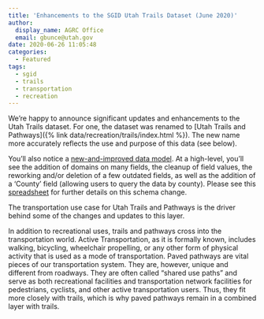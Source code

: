 ```yaml
---
title: 'Enhancements to the SGID Utah Trails Dataset (June 2020)'
author:
  display_name: AGRC Office
  email: gbunce@utah.gov
date: 2020-06-26 11:05:48
categories:
  - Featured
tags:
  - sgid
  - trails
  - transportation
  - recreation
---
```


We’re happy to announce significant updates and enhancements to the Utah Trails dataset. For one, the dataset was renamed to [Utah Trails and Pathways]({% link data/recreation/trails/index.html %}). The new name more accurately reflects the use and purpose of this data (see below).

You’ll also notice a [new-and-improved data model](https://docs.google.com/spreadsheets/d/1ArawJ_8LLmbPWSQjG6YmovcjBnc0S9Md0gviBJudu78/edit?usp=sharing). At a high-level, you’ll see the addition of domains on many fields, the cleanup of field values, the reworking and/or deletion of a few outdated fields, as well as the addition of a ‘County’ field (allowing users to query the data by county). Please see this [spreadsheet](https://docs.google.com/spreadsheets/d/1fmyScHReP-j31tfZJHLLwKltlPDoYTEBV0E7-fHY04w/edit?usp=sharing) for further details on this schema change.

The transportation use case for Utah Trails and Pathways is the driver behind some of the changes and updates to this layer.

In addition to recreational uses, trails and pathways cross into the transportation world. Active Transportation, as it is formally known, includes walking, bicycling, wheelchair propelling, or any other form of physical activity that is used as a mode of transportation. Paved pathways are vital pieces of our transportation system. They are, however, unique and different from roadways. They are often called “shared use paths” and serve as both recreational facilities and transportation network facilities for pedestrians, cyclists, and other active transportation users. Thus, they fit more closely with trails, which is why paved pathways remain in a combined layer with trails.
